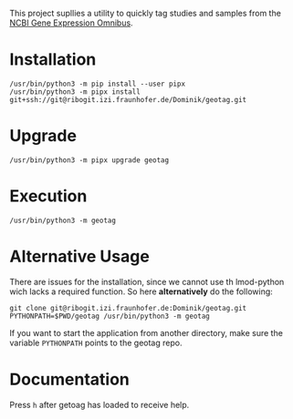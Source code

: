 This project supllies a utility to quickly tag studies and samples from
the [NCBI Gene Expression Omnibus](https://www.ncbi.nlm.nih.gov/geo/).

# Installation
```
/usr/bin/python3 -m pip install --user pipx
/usr/bin/python3 -m pipx install git+ssh://git@ribogit.izi.fraunhofer.de/Dominik/geotag.git
```

# Upgrade
```
/usr/bin/python3 -m pipx upgrade geotag
```

# Execution
```
/usr/bin/python3 -m geotag
```

# Alternative Usage
There are issues for the installation, since we cannot use th lmod-python wich lacks a required function. So here **alternatively** do the following:
```
git clone git@ribogit.izi.fraunhofer.de:Dominik/geotag.git
PYTHONPATH=$PWD/geotag /usr/bin/python3 -m geotag
```
If you want to start the application from another directory, make
sure the variable `PYTHONPATH` points to the geotag repo.

# Documentation
Press `h` after getoag has loaded to receive help.
